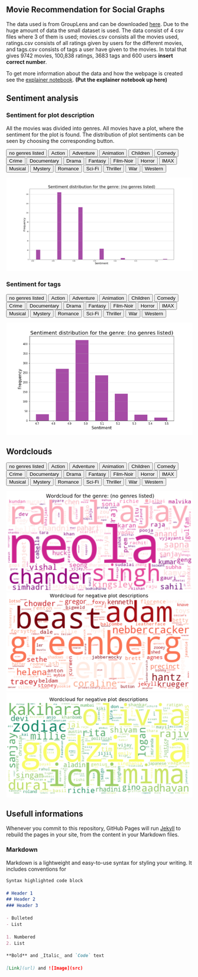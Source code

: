 ## Movie Recommendation for Social Graphs

The data used is from GroupLens and can be downloaded [here](https://grouplens.org/datasets/movielens/latest/). Due to the huge amount of data the small dataset is used. The data consist of 4 csv files where 3 of them is used; movies.csv consists all the movies used, ratings.csv consists of all ratings given by users for the different movies, and tags.csv consists of tags a user have given to the movies. In total that gives 9742 movies, 100,838 ratings, 3683 tags and 600 users **insert correct number**.

To get more information about the data and how the webpage is created see the [explainer notebook](https://nbviewer.jupyter.org). **(Put the explainer notebook up here)**  

## Sentiment analysis

### Sentiment for plot description
All the movies was divided into genres. All movies have a plot, where the sentiment for the plot is found. The distribution of plot sentiments can be seen by choosing the corresponding button.  

<button onclick="document.getElementById('sentiment_plot').src='images/plot_sentiment_(no genres listed).png'">no genres listed</button>
<button onclick="document.getElementById('sentiment_plot').src='images/plot_sentiment_Action.png'">Action</button>
<button onclick="document.getElementById('sentiment_plot').src='images/plot_sentiment_Adventure.png'">Adventure</button>
<button onclick="document.getElementById('sentiment_plot').src='images/plot_sentiment_Animation.png'">Animation</button>
<button onclick="document.getElementById('sentiment_plot').src='images/plot_sentiment_Children.png'">Children</button>
<button onclick="document.getElementById('sentiment_plot').src='images/plot_sentiment_Comedy.png'">Comedy</button>
<button onclick="document.getElementById('sentiment_plot').src='images/plot_sentiment_Crime.png'">Crime</button>
<button onclick="document.getElementById('sentiment_plot').src='images/plot_sentiment_Documentary.png'">Documentary</button>
<button onclick="document.getElementById('sentiment_plot').src='images/plot_sentiment_Drama.png'">Drama</button>
<button onclick="document.getElementById('sentiment_plot').src='images/plot_sentiment_Fantasy.png'">Fantasy</button>
<button onclick="document.getElementById('sentiment_plot').src='images/plot_sentiment_Film-Noir.png'">Film-Noir</button>
<button onclick="document.getElementById('sentiment_plot').src='images/plot_sentiment_Horror.png'">Horror</button>
<button onclick="document.getElementById('sentiment_plot').src='images/plot_sentiment_IMAX.png'">IMAX</button>
<button onclick="document.getElementById('sentiment_plot').src='images/plot_sentiment_Musical.png'">Musical</button>
<button onclick="document.getElementById('sentiment_plot').src='images/plot_sentiment_Mystery.png'">Mystery</button>
<button onclick="document.getElementById('sentiment_plot').src='images/plot_sentiment_Romance.png'">Romance</button>
<button onclick="document.getElementById('sentiment_plot').src='images/plot_sentiment_Sci-Fi.png'">Sci-Fi</button>
<button onclick="document.getElementById('sentiment_plot').src='images/plot_sentiment_Thriller.png'">Thriller</button>
<button onclick="document.getElementById('sentiment_plot').src='images/plot_sentiment_War.png'">War</button>
<button onclick="document.getElementById('sentiment_plot').src='images/plot_sentiment_Western.png'">Western</button>

<img id="sentiment_plot" src="images/plot_sentiment_(no genres listed).png" style="width:600px">

### Sentiment for tags

<button onclick="document.getElementById('sentiment_tag').src='images/tag_sentiment_(no genres listed).png'">no genres listed</button>
<button onclick="document.getElementById('sentiment_tag').src='images/tag_sentiment_Action.png'">Action</button>
<button onclick="document.getElementById('sentiment_tag').src='images/tag_sentiment_Adventure.png'">Adventure</button>
<button onclick="document.getElementById('sentiment_tag').src='images/tag_sentiment_Animation.png'">Animation</button>
<button onclick="document.getElementById('sentiment_tag').src='images/tag_sentiment_Children.png'">Children</button>
<button onclick="document.getElementById('sentiment_tag').src='images/tag_sentiment_Comedy.png'">Comedy</button>
<button onclick="document.getElementById('sentiment_tag').src='images/tag_sentiment_Crime.png'">Crime</button>
<button onclick="document.getElementById('sentiment_tag').src='images/tag_sentiment_Documentary.png'">Documentary</button>
<button onclick="document.getElementById('sentiment_tag').src='images/tag_sentiment_Drama.png'">Drama</button>
<button onclick="document.getElementById('sentiment_tag').src='images/tag_sentiment_Fantasy.png'">Fantasy</button>
<button onclick="document.getElementById('sentiment_tag').src='images/tag_sentiment_Film-Noir.png'">Film-Noir</button>
<button onclick="document.getElementById('sentiment_tag').src='images/tag_sentiment_Horror.png'">Horror</button>
<button onclick="document.getElementById('sentiment_tag').src='images/tag_sentiment_IMAX.png'">IMAX</button>
<button onclick="document.getElementById('sentiment_tag').src='images/tag_sentiment_Musical.png'">Musical</button>
<button onclick="document.getElementById('sentiment_tag').src='images/tag_sentiment_Mystery.png'">Mystery</button>
<button onclick="document.getElementById('sentiment_tag').src='images/tag_sentiment_Romance.png'">Romance</button>
<button onclick="document.getElementById('sentiment_tag').src='images/tag_sentiment_Sci-Fi.png'">Sci-Fi</button>
<button onclick="document.getElementById('sentiment_tag').src='images/tag_sentiment_Thriller.png'">Thriller</button>
<button onclick="document.getElementById('sentiment_tag').src='images/tag_sentiment_War.png'">War</button>
<button onclick="document.getElementById('sentiment_tag').src='images/tag_sentiment_Western.png'">Western</button>

<img id="sentiment_tag" src="images/tag_sentiment_(no genres listed).png" style="width:600px">



## Wordclouds

<button onclick="document.getElementById('wordcloud_plot').src='images/plot_wordcloud_(no genres listed).png'">no genres listed</button>
<button onclick="document.getElementById('wordcloud_plot').src='images/plot_wordcloud_Action.png'">Action</button>
<button onclick="document.getElementById('wordcloud_plot').src='images/plot_wordcloud_Adventure.png'">Adventure</button>
<button onclick="document.getElementById('wordcloud_plot').src='images/plot_wordcloud_Animation.png'">Animation</button>
<button onclick="document.getElementById('wordcloud_plot').src='images/plot_wordcloud_Children.png'">Children</button>
<button onclick="document.getElementById('wordcloud_plot').src='images/plot_wordcloud_Comedy.png'">Comedy</button>
<button onclick="document.getElementById('wordcloud_plot').src='images/plot_wordcloud_Crime.png'">Crime</button>
<button onclick="document.getElementById('wordcloud_plot').src='images/plot_wordcloud_Documentary.png'">Documentary</button>
<button onclick="document.getElementById('wordcloud_plot').src='images/plot_wordcloud_Drama.png'">Drama</button>
<button onclick="document.getElementById('wordcloud_plot').src='images/plot_wordcloud_Fantasy.png'">Fantasy</button>
<button onclick="document.getElementById('wordcloud_plot').src='images/plot_wordcloud_Film-Noir.png'">Film-Noir</button>
<button onclick="document.getElementById('wordcloud_plot').src='images/plot_wordcloud_Horror.png'">Horror</button>
<button onclick="document.getElementById('wordcloud_plot').src='images/plot_wordcloud_IMAX.png'">IMAX</button>
<button onclick="document.getElementById('wordcloud_plot').src='images/plot_wordcloud_Musical.png'">Musical</button>
<button onclick="document.getElementById('wordcloud_plot').src='images/plot_wordcloud_Mystery.png'">Mystery</button>
<button onclick="document.getElementById('wordcloud_plot').src='images/plot_wordcloud_Romance.png'">Romance</button>
<button onclick="document.getElementById('wordcloud_plot').src='images/plot_wordcloud_Sci-Fi.png'">Sci-Fi</button>
<button onclick="document.getElementById('wordcloud_plot').src='images/plot_wordcloud_Thriller.png'">Thriller</button>
<button onclick="document.getElementById('wordcloud_plot').src='images/plot_wordcloud_War.png'">War</button>
<button onclick="document.getElementById('wordcloud_plot').src='images/plot_wordcloud_Western.png'">Western</button>

<img id="wordcloud_plot" src="images/plot_wordcloud_(no genres listed).png" style="width:600px">



<img src="images/neg_plot.png" alt="hi" class="inline"/>

<img src="images/pos_plot.png" alt="hi" class="inline"/>


## Usefull informations
Whenever you commit to this repository, GitHub Pages will run [Jekyll](https://jekyllrb.com/) to rebuild the pages in your site, from the content in your Markdown files.

### Markdown

Markdown is a lightweight and easy-to-use syntax for styling your writing. It includes conventions for

```markdown
Syntax highlighted code block

# Header 1
## Header 2
### Header 3

- Bulleted
- List

1. Numbered
2. List

**Bold** and _Italic_ and `Code` text

[Link](url) and ![Image](src)
```
